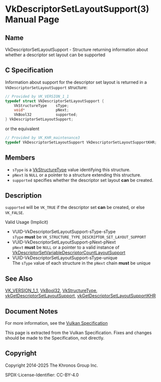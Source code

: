 # VkDescriptorSetLayoutSupport(3) Manual Page

## Name

VkDescriptorSetLayoutSupport - Structure returning information about whether a descriptor set layout can be supported



## [](#_c_specification)C Specification

Information about support for the descriptor set layout is returned in a `VkDescriptorSetLayoutSupport` structure:

```c++
// Provided by VK_VERSION_1_1
typedef struct VkDescriptorSetLayoutSupport {
    VkStructureType    sType;
    void*              pNext;
    VkBool32           supported;
} VkDescriptorSetLayoutSupport;
```

or the equivalent

```c++
// Provided by VK_KHR_maintenance3
typedef VkDescriptorSetLayoutSupport VkDescriptorSetLayoutSupportKHR;
```

## [](#_members)Members

- `sType` is a [VkStructureType](https://registry.khronos.org/vulkan/specs/latest/man/html/VkStructureType.html) value identifying this structure.
- `pNext` is `NULL` or a pointer to a structure extending this structure.
- `supported` specifies whether the descriptor set layout **can** be created.

## [](#_description)Description

`supported` will be `VK_TRUE` if the descriptor set **can** be created, or else `VK_FALSE`.

Valid Usage (Implicit)

- [](#VUID-VkDescriptorSetLayoutSupport-sType-sType)VUID-VkDescriptorSetLayoutSupport-sType-sType  
  `sType` **must** be `VK_STRUCTURE_TYPE_DESCRIPTOR_SET_LAYOUT_SUPPORT`
- [](#VUID-VkDescriptorSetLayoutSupport-pNext-pNext)VUID-VkDescriptorSetLayoutSupport-pNext-pNext  
  `pNext` **must** be `NULL` or a pointer to a valid instance of [VkDescriptorSetVariableDescriptorCountLayoutSupport](https://registry.khronos.org/vulkan/specs/latest/man/html/VkDescriptorSetVariableDescriptorCountLayoutSupport.html)
- [](#VUID-VkDescriptorSetLayoutSupport-sType-unique)VUID-VkDescriptorSetLayoutSupport-sType-unique  
  The `sType` value of each structure in the `pNext` chain **must** be unique

## [](#_see_also)See Also

[VK\_VERSION\_1\_1](https://registry.khronos.org/vulkan/specs/latest/man/html/VK_VERSION_1_1.html), [VkBool32](https://registry.khronos.org/vulkan/specs/latest/man/html/VkBool32.html), [VkStructureType](https://registry.khronos.org/vulkan/specs/latest/man/html/VkStructureType.html), [vkGetDescriptorSetLayoutSupport](https://registry.khronos.org/vulkan/specs/latest/man/html/vkGetDescriptorSetLayoutSupport.html), [vkGetDescriptorSetLayoutSupportKHR](https://registry.khronos.org/vulkan/specs/latest/man/html/vkGetDescriptorSetLayoutSupportKHR.html)

## [](#_document_notes)Document Notes

For more information, see the [Vulkan Specification](https://registry.khronos.org/vulkan/specs/latest/html/vkspec.html#VkDescriptorSetLayoutSupport)

This page is extracted from the Vulkan Specification. Fixes and changes should be made to the Specification, not directly.

## [](#_copyright)Copyright

Copyright 2014-2025 The Khronos Group Inc.

SPDX-License-Identifier: CC-BY-4.0